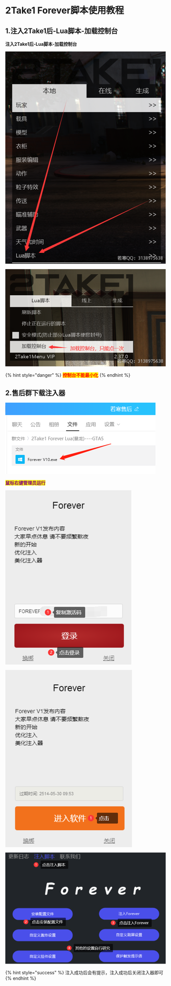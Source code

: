 # 2Take1 Forever脚本使用教程

## **1.注入2Take1后-Lua脚本-加载控制台**

**注入2Take1后-Lua脚本-加载控制台**

![](<../../../../.gitbook/assets/image (21) (1) (1).png>)

![](<../../../../.gitbook/assets/image (14).png>)

{% hint style="danger" %}
<mark style="color:red;">**控制台不能最小化**</mark>
{% endhint %}

## **2.售后群下载注入器**

![](<../../../../.gitbook/assets/image (12) (1).png>)

<mark style="color:purple;">**鼠标右键管理员运行**</mark>

<mark style="color:purple;">****</mark>![](<../../../../.gitbook/assets/image (31) (1) (1).png>)<mark style="color:purple;">****</mark>

<mark style="color:purple;">****</mark>![](<../../../../.gitbook/assets/image (16) (1).png>)<mark style="color:purple;">****</mark>

<mark style="color:purple;">****</mark>![](<../../../../.gitbook/assets/image (51) (1) (1) (1) (1).png>)<mark style="color:purple;">****</mark>

{% hint style="success" %}
注入成功后会有提示，注入成功后关闭注入器即可
{% endhint %}
